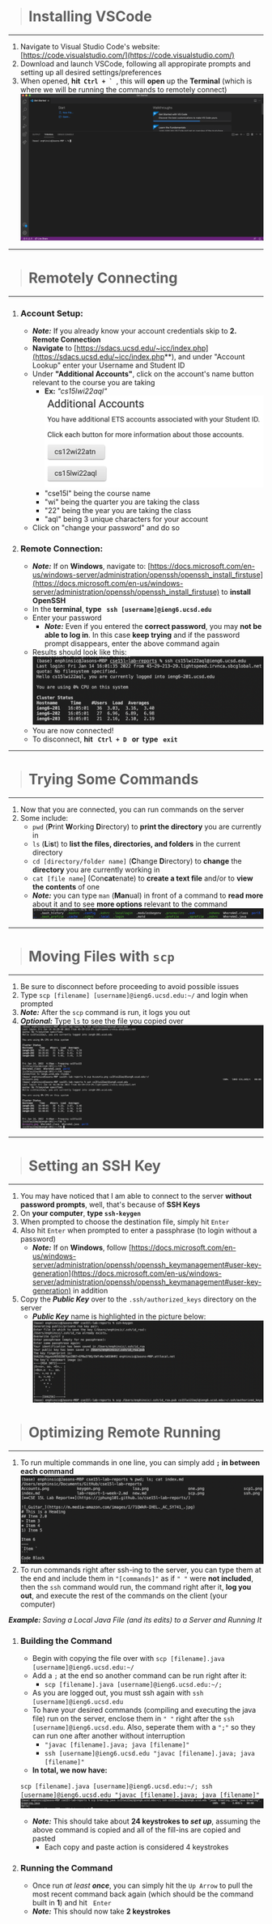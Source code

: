 > # **Installing VSCode**
---
1. Navigate to Visual Studio Code's website: [https://code.visualstudio.com/](https://code.visualstudio.com/)
2. Download and launch VSCode, following all appropirate prompts and setting up all desired settings/preferences
3. When opened, **hit &nbsp;``Ctrl + ` ``**, this will **open** up the **Terminal** (which is where we will be running the commands to remotely connect)
![](terminal.png)

---

> # **Remotely Connecting**
---
1. ### **Account Setup:**
    - ***Note:*** If you already know your account credentials skip to **2. Remote Connection**
    - **Navigate** to [https://sdacs.ucsd.edu/~icc/index.php](https://sdacs.ucsd.edu/~icc/index.php**), and under "Account Lookup" enter your Username and Student ID
    - Under **"Additional Accounts"**, click on the account's name button relevant to the course you are taking
        - **Ex:** *"cs15lwi22aql"*
    ![](Accounts.png)
        - "cse15l" being the course name
        - "wi" being the quarter you are taking the class
        - "22" being the year you are taking the class
        - "aql" being 3 unique characters for your account
    - Click on "change your password" and do so
2. ### **Remote Connection:**
    - ***Note:*** If on **Windows**, navigate to: [https://docs.microsoft.com/en-us/windows-server/administration/openssh/openssh_install_firstuse](https://docs.microsoft.com/en-us/windows-server/administration/openssh/openssh_install_firstuse) to **install OpenSSH**
    - In the **terminal**, **type &nbsp; `ssh [username]@ieng6.ucsd.edu`**
    - Enter your password
        - ***Note:*** Even if you entered the **correct password**, you may **not be able to log in**. In this case **keep trying** and if the password prompt disappears, enter the above command again
    - Results should look like this: ![](ssh.png)
    - You are now connected!
    - To disconnect, **hit &nbsp; `Ctrl + D` &nbsp; or &nbsp;type &nbsp; `exit`**

---

> # **Trying Some Commands**
---
1. Now that you are connected, you can run commands on the server
2. Some include:
    - `pwd` (**P**rint **W**orking **D**irectory) to **print the directory** you are currently in
    - `ls` (**L**i**s**t) to **list the files, directories, and folders** in the current directory
    - `cd [directory/folder name]` (**C**hange **D**irectory) to **change** the **directory** you are currently working in
    - `cat [file name`] (Con**cat**enate) to **create a text file** and/or to **view the contents** of one
    - ***Note:*** you can type `man` (**Man**ual) in front of a command to **read more** about it and to see **more options** relevant to the command
![](lsa.png) 

---

> # **Moving Files with `scp`**
---
1. Be sure to disconnect before proceeding to avoid possible issues
2. Type `scp [filename] [username]@ieng6.ucsd.edu:~/` and login when prompted
3. ***Note:*** After the `scp` command is run, it logs you out
4. ***Optional:*** Type `ls` to see the file you copied over
![](scp1.png)

---

> # **Setting an SSH Key**
---
1. You may have noticed that I am able to connect to the server **without password prompts**, well, that's because of **SSH Keys**
2. On **your computer**, **type `ssh-keygen`**
3. When prompted to choose the destination file, simply hit `Enter`
4. Also hit `Enter` when prompted to enter a passphrase (to login without a password)
    - ***Note:*** If on **Windows**, follow [https://docs.microsoft.com/en-us/windows-server/administration/openssh/openssh_keymanagement#user-key-generation](https://docs.microsoft.com/en-us/windows-server/administration/openssh/openssh_keymanagement#user-key-generation) in addition
5. Copy the ***Public Key*** over to the `.ssh/authorized_keys` directory on the server
    - ***Public Key*** name is highlighted in the picture below: ![](keygen.png) 

> # **Optimizing Remote Running**
---
1. To run multiple commands in one line, you can simply add **`;` in between each command**![](commands.png)
2. To run commands right after ssh-ing to the server, you can type them at the end and include them in `"[commands]"` as if `" "` were **not included**, then the `ssh` command would run, the command right after it, **log you out**, and execute the rest of the commands on the client (your computer)


***Example:*** *Saving a Local Java File (and its edits) to a Server and Running It*
1. ### **Building the Command**
    - Begin with copying the file over with `scp [filename].java [username]@ieng6.ucsd.edu:~/`
    - Add a `;` at the end so another command can be run right after it:
        - `scp [filename].java [username]@ieng6.ucsd.edu:~/;`
    - As you are logged out, you must ssh again with `ssh [username]@ieng6.ucsd.edu`
    - To have your desired commands (compiling and executing the java file) run on the server, enclose them in `" "` right after the `ssh [username]@ieng6.ucsd.edu`. Also, seperate them with a `";"` so they can run one after another without interruption
        - `"javac [filename].java; java [filename]"`
        - `ssh [username]@ieng6.ucsd.edu "javac [filename].java; java [filename]"`
    - **In total, we now have:** 
    
    `scp [filename].java [username]@ieng6.ucsd.edu:~/; ssh [username]@ieng6.ucsd.edu "javac [filename].java; java [filename]"`
    ![](eff.png)
    - ***Note:*** This should take about **24 keystrokes to *set up***, assuming the above command is copied and all of the fill-ins are copied and pasted
        - Each copy and paste action is considered 4 keystrokes
2. ### **Running the Command**
    - Once run *at least **once***, you can simply hit the `Up Arrow` to pull the most recent command back again (which should be the command built in **1**) and hit &nbsp; `Enter`
    - ***Note:*** This should now take **2 keystrokes**


